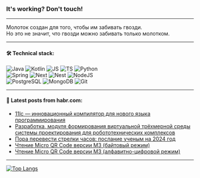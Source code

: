 ### It's working? Don't touch!

---
Молоток создан для того, чтобы им забивать гвозди. <br>
Но это не значит, что гвозди можно забивать только молотком.

---

#### 🛠️ Technical stack:

![Java](https://img.shields.io/badge/Java-informational?logo=Oracle&style=flat&logoColor=white&color=FF4500)
![Kotlin](https://img.shields.io/badge/Kotlin-informational?logo=Kotlin&style=flat&logoColor=white&color=774D97)
![JS](https://img.shields.io/badge/JS-informational?logo=javaScript&style=flat&logoColor=black&color=F7Df1E)
![TS](https://img.shields.io/badge/TypeScript-informational?logo=typeScript&style=flat&logoColor=black&color=017acc)
![Python](https://img.shields.io/badge/Python-informational?logo=Python&style=flat&logoColor=black&color=ffdd54) <br>
![Spring](https://img.shields.io/badge/SpringBoot-informational?logo=SpringBoot&style=flat&logoColor=white&color=6DB33F) 
![Next](https://img.shields.io/badge/Next.js-informational?logo=Next.js&style=flat&logoColor=white&color=3671a1)
![Nest](https://img.shields.io/badge/NestJS-informational?logo=NestJS&style=flat&logoColor=white&color=E0234E)
![NodeJS](https://img.shields.io/badge/NodeJS-informational?logo=node.js&style=flat&logoColor=white&color=70A760) <br>
![PostgreSQL](https://img.shields.io/badge/PostgreSQL-informational?logo=PostgreSQL&style=flat&logoColor=white&color=DAA520)
![MongoDB](https://img.shields.io/badge/MongoDB-informational?logo=MongoDB&style=flat&logoColor=white&color=870000)
![Git](https://img.shields.io/badge/Git-informational?logo=git&style=flat&logoColor=white&color=f74e28)

___

#### 💬 Latest posts from habr.com:

<!-- BLOG-POST-LIST:START -->
- [11lc — инновационный компилятор для нового языка программирования](https://habr.com/ru/articles/784294/?utm_source=habrahabr&utm_medium=rss&utm_campaign=784294)
- [Разработка, модуля формирования виртуальной трёхмерной среды системы проектирования для робототехнических комплексов](https://habr.com/ru/articles/784280/?utm_source=habrahabr&utm_medium=rss&utm_campaign=784280)
- [Пора перевести стрелки часов: послание ученым на 2024 год](https://habr.com/ru/companies/selectel/articles/784264/?utm_source=habrahabr&utm_medium=rss&utm_campaign=784264)
- [Чтение Micro QR Code версии М3 &lpar;байтовый режим&rpar;](https://habr.com/ru/articles/784254/?utm_source=habrahabr&utm_medium=rss&utm_campaign=784254)
- [Чтение Micro QR Code версии М3 &lpar;алфавитно-цифровой режим&rpar;](https://habr.com/ru/articles/784240/?utm_source=habrahabr&utm_medium=rss&utm_campaign=784240)
<!-- BLOG-POST-LIST:END -->

---
[![Top Langs](https://github-readme-stats-git-master-advtsetting-gmailcom.vercel.app/api/top-langs/?username=zloylis&langs_count=10&hide_title=false&title_color=e6edf3&size_weight=0.5&count_weight=0.5&layout=compact&hide_border=true&theme=dracula)](https://github.com/zloylis)

<!-- ![GitHub stats](https://github-readme-stats-git-master-advtsetting-gmailcom.vercel.app/api?username=zloylis&show_icons=true&hide_border=true&theme=dracula&hide_title=true&include_all_commits=true&count_private=true&hide=contribs&hide_rank=true) -->
